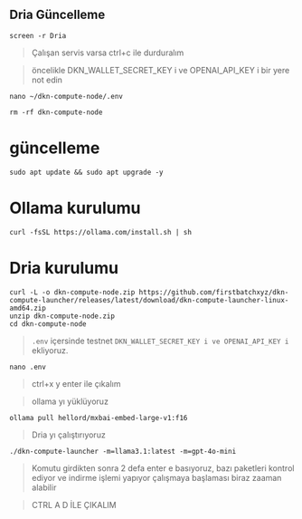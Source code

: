 
## Dria Güncelleme
```console
screen -r Dria
```
>Çalışan servis varsa ctrl+c ile durduralım


>öncelikle DKN_WALLET_SECRET_KEY i ve OPENAI_API_KEY i bir yere not edin
```console
nano ~/dkn-compute-node/.env
```

```console
rm -rf dkn-compute-node
```

# güncelleme 
```console
sudo apt update && sudo apt upgrade -y
```
# Ollama kurulumu
```console
curl -fsSL https://ollama.com/install.sh | sh
```

# Dria kurulumu
```console
curl -L -o dkn-compute-node.zip https://github.com/firstbatchxyz/dkn-compute-launcher/releases/latest/download/dkn-compute-launcher-linux-amd64.zip
unzip dkn-compute-node.zip
cd dkn-compute-node
```

> `.env` içersinde testnet `DKN_WALLET_SECRET_KEY i ve OPENAI_API_KEY i` ekliyoruz.
```console
nano .env
```
>ctrl+x y enter ile çıkalım

> ollama yı yüklüyoruz
```console
ollama pull hellord/mxbai-embed-large-v1:f16
```
> Dria yı çalıştırıyoruz
```console
./dkn-compute-launcher -m=llama3.1:latest -m=gpt-4o-mini
```
> Komutu girdikten sonra 2 defa enter e basıyoruz, bazı paketleri kontrol ediyor ve indirme işlemi yapıyor çalışmaya başlaması biraz zaaman alabilir

> CTRL A D İLE ÇIKALIM







